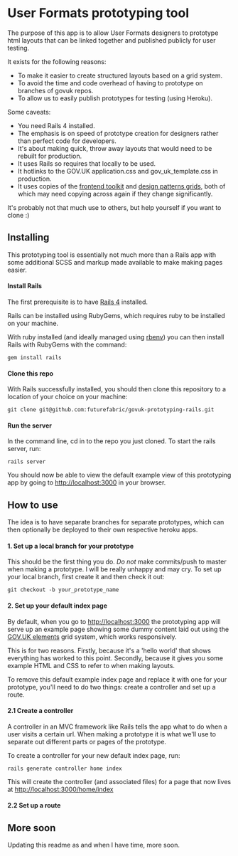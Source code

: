 User Formats prototyping tool
=============================

The purpose of this app is to allow User Formats designers to prototype html layouts that can
be linked together and published publicly for user testing.

It exists for the following reasons:

* To make it easier to create structured layouts based on a grid system.
* To avoid the time and code overhead of having to prototype on branches of govuk repos.
* To allow us to easily publish prototypes for testing (using Heroku).


Some caveats:

* You need Rails 4 installed.
* The emphasis is on speed of prototype creation for designers rather than perfect code for developers.
* It's about making quick, throw away layouts that would need to be rebuilt for production.
* It uses Rails so requires that locally to be used.
* It hotlinks to the GOV.UK application.css and gov_uk_template.css in production.
* It uses copies of the [frontend toolkit](https://github.com/alphagov/govuk_frontend_toolkit) and [design patterns grids](http://alphagov.github.io/design-patterns/example/grid.html), both of which may need copying across again if they change significantly.

It's probably not that much use to others, but help yourself if you want to clone :)


## Installing

This prototyping tool is essentially not much more than a Rails app with some additional SCSS and markup made available to make making pages easier.

#### Install Rails

The first prerequisite is to have [Rails 4](http://rubyonrails.org/) installed.

Rails can be installed using RubyGems, which requires ruby to be installed on your machine.

With ruby installed (and ideally managed using [rbenv](https://github.com/sstephenson/rbenv)) you can then install Rails with RubyGems with the command:

```
gem install rails
```

#### Clone this repo

With Rails successfully installed, you should then clone this repository to a location of your choice on your machine:

```
git clone git@github.com:futurefabric/govuk-prototyping-rails.git
```

#### Run the server

In the command line, cd in to the repo you just cloned.
To start the rails server, run:

```
rails server
```

You should now be able to view the default example view of this prototyping app by going to [http://localhost:3000](http://localhost:3000) in your browser.

## How to use

The idea is to have separate branches for separate prototypes, which can then optionally be deployed to their own respective heroku apps.

#### 1. Set up a local branch for your prototype

This should be the first thing you do. *Do not* make commits/push to master when making a prototype. I will be really unhappy and may cry.
To set up your local branch, first create it and then check it out:

```
git checkout -b your_prototype_name
```



#### 2. Set up your default index page

By default, when you go to [http://localhost:3000](http://localhost:3000) the prototyping app will serve up an example page showing some dummy content laid out using the [GOV.UK elements](http://govuk-elements.herokuapp.com/) grid system, which works responsively.

This is for two reasons. Firstly, because it's a 'hello world' that shows everything has worked to this point. Secondly, because it gives you some example HTML and CSS to refer to when making layouts.

To remove this default example index page and replace it with one for your prototype, you'll need to do two things: create a controller and set up a route.

#### 2.1 Create a controller

A controller in an MVC framework like Rails tells the app what to do when a user visits a certain url. When making a prototype it is what we'll use to separate out different parts or pages of the prototype.

To create a controller for your new default index page, run:

```
rails generate controller home index
```

This will create the controller (and associated files) for a page that now lives at [http://localhost:3000/home/index](http://localhost:3000/home/index)


#### 2.2 Set up a route


## More soon

Updating this readme as and when I have time, more soon.
